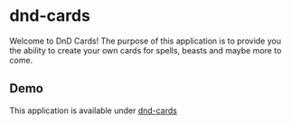 # dnd-cards

Welcome to DnD Cards! The purpose of this application is to provide you the ability to create your own cards for spells, beasts and maybe more to come. 

## Demo

This application is available under [dnd-cards](https://narolan.github.io/dnd-cards/)